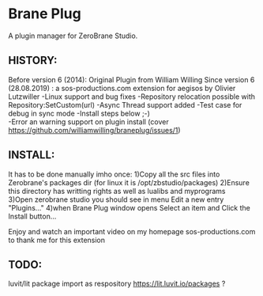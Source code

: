 # Brane Plug

A plugin manager for ZeroBrane Studio.

HISTORY:
--------

Before version 6 (2014): Original Plugin from William Willing
Since version 6 (28.08.2019) : a sos-productions.com extension for aegisos by Olivier Lutzwiller
  -Linux support and bug fixes
  -Repository relocation possible with Repository:SetCustom(url)
  -Async Thread support added
  -Test case for debug in sync mode
  -Install steps below ;-)  
  -Error an warning support on plugin install (cover https://github.com/williamwilling/braneplug/issues/1)

INSTALL:
--------

  It has to be done manually imho once:
  1)Copy all the src files into Zerobrane's packages dir (for linux it is /opt/zbstudio/packages)
  2)Ensure this directory has writting rights as well as lualibs and myprograms  
  3)Open zerobrane studio you should see in menu Edit a new entry "Plugins..." 
  4)when Brane Plug window opens Select an item and Click the Install button...
  
  Enjoy and watch an important video on my homepage sos-productions.com to thank me for this extension

TODO:
------

  luvit/lit package import as respository https://lit.luvit.io/packages ?
